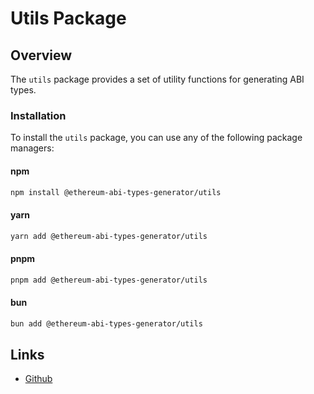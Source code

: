 # Utils Package

## Overview

The `utils` package provides a set of utility functions for generating ABI types.

### Installation

To install the `utils` package, you can use any of the following package managers:

#### npm

```bash
npm install @ethereum-abi-types-generator/utils
```

#### yarn

```bash
yarn add @ethereum-abi-types-generator/utils
```

#### pnpm

```bash
pnpm add @ethereum-abi-types-generator/utils
```

#### bun

```bash
bun add @ethereum-abi-types-generator/utils
```

## Links

- [Github](https://github.com/niZmosis/ethereum-abi-types-generator)
